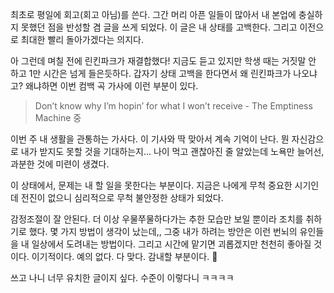 최초로 평일에 회고(회고 아님)를 쓴다. 그간 머리 아픈 일들이 많아서 내 본업에 충실하지 못했던 점을 반성할 겸 글을 쓰게 되었다. 이 글은 내 상태를 고백한다. 그리고 이전으로 최대한 빨리 돌아가겠다는 의지다. 

아 그런데 며칠 전에 린킨파크가 재결합했다! 지금도 듣고 있지만 학생 때는 거짓말 안 하고 1만 시간은 넘게 들은듯하다. 갑자기 상태 고백을 한다면서 왜 린킨파크가 나오냐고? 왜냐하면 이번 컴백 곡 가사에 이런 부분이 있다.

> Don’t know why I’m hopin’ for what I won’t receive - The Emptiness Machine 중

이번 주 내 생활을 관통하는 가사다. 이 기사와 딱 맞아서 계속 기억이 난다. 뭔 자신감으로 내가 받지도 못할 것을 기대하는지… 나이 먹고 괜찮아진 줄 알았는데 노욕만 늘어선, 과분한 것에 미련이 생겼다. 

이 상태에서, 문제는 내 할 일을 못한다는 부분이다. 지금은 나에게 무척 중요한 시기인데 전진이 없으니 심리적으로 무척 불안정한 상태가 되었다.

감정조절이 잘 안된다. 더 이상 우물쭈물하다가는 추한 모습만 보일 뿐이라 조치를 취하기로 했다. 몇 가지 방법이 생각이 났는데,, 그중 내가 하려는 방안은 이런 번뇌의 유인들을 내 일상에서 도려내는 방법이다. 그리고 시간에 맡기면 괴롭겠지만 천천히 좋아질 것이다. 이기적이다. 예의 없다. 다 맞다. 감내할 부분이다. 🤧

쓰고 나니 너무 유치한 글이지 싶다. 수준이 이렇다니 ㅋㅋㅋㅋ